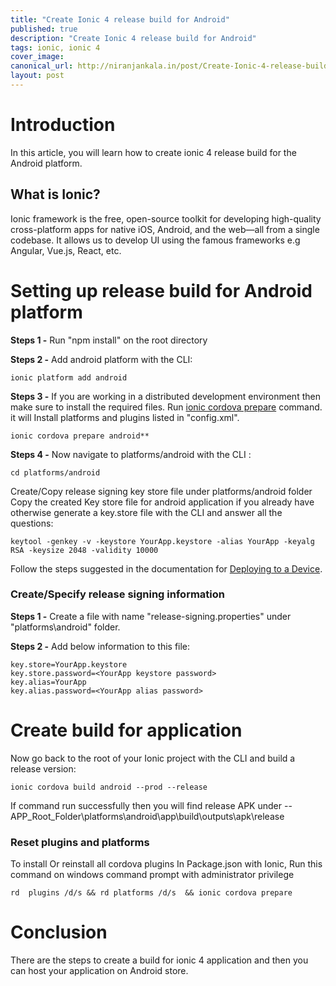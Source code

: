 ```yaml
---
title: "Create Ionic 4 release build for Android"
published: true
description: "Create Ionic 4 release build for Android"
tags: ionic, ionic 4
cover_image: 
canonical_url: http://niranjankala.in/post/Create-Ionic-4-release-build-for-Android
layout: post
---
```


# Introduction

In this article, you will learn how to create ionic 4 release build for the Android platform.

## What is Ionic?
Ionic framework is the free, open-source toolkit for developing high-quality cross-platform apps for native iOS, Android, and the web—all from a single codebase. It allows us to develop UI using the famous frameworks e.g Angular, Vue.js, React, etc.

# Setting up release build for Android platform

**Steps 1 -** 
Run "npm install" on the root directory

**Steps 2 -**
Add android platform with the CLI:
```
ionic platform add android
```
**Steps 3 -** 
If you are working in a distributed development environment then make sure to install the required files. Run  [ionic cordova prepare](https://ionicframework.com/docs/cli/commands/cordova-prepare) command. it will Install platforms and plugins listed in "config.xml". 
```
ionic cordova prepare android**
```
**Steps 4 -**
Now navigate to platforms/android with the CLI :
```
cd platforms/android
```	
Create/Copy release signing key store file under platforms/android folder
Copy the created Key store file for android application if you already have otherwise generate a key.store file with the CLI and answer all the questions:
```
keytool -genkey -v -keystore YourApp.keystore -alias YourApp -keyalg RSA -keysize 2048 -validity 10000
```
Follow the steps suggested in the documentation for [Deploying to a Device](https://ionicframework.com/docs/v3/intro/deploying/).

### Create/Specify release signing information

**Steps 1 -**
Create a file with name "release-signing.properties" under "platforms\android" folder.

**Steps 2 -**
 Add below information to this file:
 ```
key.store=YourApp.keystore
key.store.password=<YourApp keystore password>
key.alias=YourApp
key.alias.password=<YourApp alias password>
```
# Create build for application

Now go back to the root of your Ionic project with the CLI and build a release version:
```
ionic cordova build android --prod --release
```
If command run successfully then you will find release APK under -- APP_Root_Folder\platforms\android\app\build\outputs\apk\release


### Reset plugins and platforms


To install Or reinstall all cordova plugins In Package.json with Ionic, Run this command on windows command prompt with administrator privilege 
```
rd  plugins /d/s && rd platforms /d/s  && ionic cordova prepare
```


# Conclusion
There are the steps to create a build for ionic 4 application and then you can host your application on Android store.

